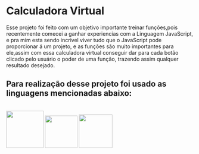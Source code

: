 <h1>Calculadora Virtual</h1>

<p>Esse projeto foi feito com um objetivo importante treinar funções,pois recentemente comecei a ganhar experiencias com a Linguagem JavaScript, e pra mim
esta sendo incrivel viver tudo que o JavaScript pode proporcionar á um projeto, e as funções são muito importantes para ele,assim com essa calculadora 
virtual conseguir dar para cada botão clicado pelo usuário o poder de uma função, trazendo assim qualquer resultado desejado.</p>

<h2>Para realização desse projeto foi usado as linguagens mencionadas abaixo:</h2>
<br>
<img src="https://github.com/stefanieSilvaOliveira/calculadora-virtual/assets/118211028/b98abd7b-4e32-4860-a9fc-f44650788d3b" width="100px"</img>
<img src="https://github.com/stefanieSilvaOliveira/calculadora-virtual/assets/118211028/6beaffc0-9c98-4b39-94d7-43c180b0229d" width="87px"</img>
<img src="https://github.com/stefanieSilvaOliveira/calculadora-virtual/assets/118211028/f198fb59-987c-4aed-b403-dbb557b94de2" width="90px"</img>


